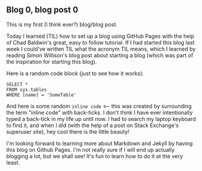 ## Blog 0, blog post 0

This is my first (I think ever?) blog/blog post.

Today I learned (TIL) how to set up a blog using GitHub Pages with the help of Chad Baldwin's great, easy to follow tutorial. If I had started this blog last week I could've written TIL what the acronym TIL means, which I learned by reading Simon Willison's blog post about starting a blog (which was part of the inspiration for starting this blog).

Here is a random code block (just to see how it works):

 ```tsql
 SELECT *
 FROM sys.tables
 WHERE [name] = 'SomeTable'
 ```
 
And here is some random `inline code` <-- this was created by surrounding the term "inline code" with back-ticks. I don't think I have ever intentionally typed a back-tick in my life up until now. I had to search my laptop keyboard to find it, and when I did (with the help of a post on Stack Exchange's superuser site), hey cool there is the little beauty!

I'm looking forward to learning more about Markdown and Jekyll by having this blog on Github Pages. I'm not really sure if I will end up actually blogging a lot, but we shall see! It's fun to learn how to do it at the very least.
